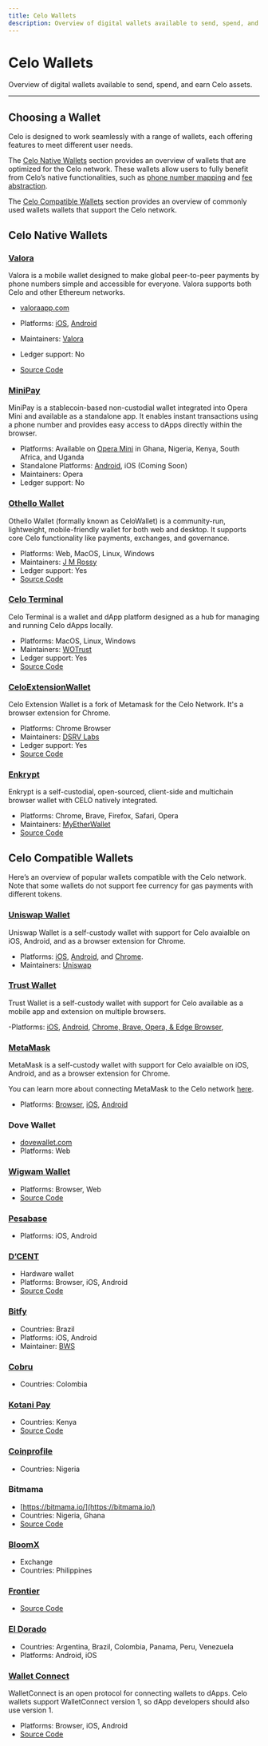 ```yaml
---
title: Celo Wallets
description: Overview of digital wallets available to send, spend, and earn Celo assets.
---
```


# Celo Wallets

Overview of digital wallets available to send, spend, and earn Celo assets.

---

## Choosing a Wallet

Celo is designed to work seamlessly with a range of wallets, each offering features to meet different user needs. 

The [Celo Native Wallets](#celo-native-wallets) section provides an overview of wallets that are optimized for the Celo network. These wallets allow users to fully benefit from Celo’s native functionalities, such as [phone number mapping](https://docs.celo.org/protocol/identity) and [fee abstraction](https://docs.celo.org/developer/fee-currency).

The [Celo Compatible Wallets](#celo-compatible-wallets) section provides an overview of commonly used wallets wallets that support the Celo network.

## Celo Native Wallets

### [Valora](https://valora.xyz/)

Valora is a mobile wallet designed to make global peer-to-peer payments by phone numbers simple and accessible for everyone. Valora supports both Celo and other Ethereum networks.

- [valoraapp.com](https://valora.xyz/)

- Platforms: [iOS](https://apps.apple.com/us/app/valora-crypto-wallet/id1520414263?mt=8), [Android](https://app.adjust.com/ih0t0hf?redirect=https://play.google.com/store/apps/details?id=co.clabs.valora)
- Maintainers: [Valora](https://valora.xyz/)
- Ledger support: No
- [Source Code](https://github.com/valora-inc/wallet)

### [MiniPay](https://www.opera.com/products/minipay)

MiniPay is a stablecoin-based non-custodial wallet integrated into Opera Mini and available as a standalone app. It enables instant transactions using a phone number and provides easy access to dApps directly within the browser.

- Platforms: Available on [Opera Mini](https://play.google.com/store/apps/details?id=com.opera.mini.native&hl=en_US) in Ghana, Nigeria, Kenya, South Africa, and Uganda
- Standalone Platforms: [Android](https://play.google.com/store/apps/details?id=com.opera.minipay&hl=en_US), iOS (Coming Soon)
- Maintainers: Opera
- Ledger support: No

### [Othello Wallet](https://celowallet.app/setup)

Othello Wallet (formally known as CeloWallet) is a community-run, lightweight, mobile-friendly wallet for both web and desktop. It supports core Celo functionality like payments, exchanges, and governance.

- Platforms: Web, MacOS, Linux, Windows
- Maintainers: [J M Rossy](https://twitter.com/RossyWrote)
- Ledger support: Yes
- [Source Code](https://github.com/jmrossy/celo-web-wallet)

### [Celo Terminal](https://celoterminal.com/)

Celo Terminal is a wallet and dApp platform designed as a hub for managing and running Celo dApps locally.

- Platforms: MacOS, Linux, Windows
- Maintainers: [WOTrust](https://twitter.com/wotrust1)
- Ledger support: Yes
- [Source Code](https://github.com/zviadm/celoterminal)

### [CeloExtensionWallet](https://chrome.google.com/webstore/detail/celoextensionwallet/kkilomkmpmkbdnfelcpgckmpcaemjcdh)

Celo Extension Wallet is a fork of Metamask for the Celo Network. It's a browser extension for Chrome.

- Platforms: Chrome Browser
- Maintainers: [DSRV Labs](https://www.dsrvlabs.com/en/)
- Ledger support: Yes
- [Source Code](https://github.com/dsrvlabs/celo-extension-wallet)


### [Enkrypt](https://www.enkrypt.com/?mtm_campaign=Celo%20wiki)

Enkrypt is a self-custodial, open-sourced, client-side and multichain browser wallet with CELO natively integrated.

- Platforms: Chrome, Brave, Firefox, Safari, Opera
- Maintainers: [MyEtherWallet](https://www.myetherwallet.com/)
- [Source Code](https://github.com/enkryptcom/enKrypt)

## Celo Compatible Wallets

Here’s an overview of popular wallets compatible with the Celo network. Note that some wallets do not support fee currency for gas payments with different tokens.

### [Uniswap Wallet](https://wallet.uniswap.org/)

Uniswap Wallet is a self-custody wallet with support for Celo avaialble on iOS, Android, and as a browser extension for Chrome.

- Platforms: [iOS](https://apps.apple.com/us/app/uniswap-crypto-nft-wallet/id6443944476?mt=8), [Android](https://play.google.com/store/apps/details?id=com.uniswap.mobile&referrer=af_tranid%3D3zCTM7eCySenzDw_WNMJxQ%26c%3Dextension_ga%26pid%3Dweb_extension_microsite), and [Chrome](https://chromewebstore.google.com/detail/uniswap-extension/nnpmfplkfogfpmcngplhnbdnnilmcdcg).
- Maintainers: [Uniswap](https://app.uniswap.org/)

### [Trust Wallet](https://trustwallet.com/)

Trust Wallet is a self-custody wallet with support for Celo available as a mobile app and extension on multiple browsers.

-Platforms: [iOS](https://apps.apple.com/us/app/trust-crypto-bitcoin-wallet/id1288339409?mt=8), [Android](https://play.google.com/store/apps/details?id=com.wallet.crypto.trustapp), [Chrome, Brave, Opera, & Edge Browser](https://chromewebstore.google.com/detail/trust-wallet/egjidjbpglichdcondbcbdnbeeppgdph), 


### [MetaMask](https://metamask.io/)

MetaMask is a self-custody wallet with support for Celo avaialble on iOS, Android, and as a browser extension for Chrome.

You can learn more about connecting MetaMask to the Celo network [here](/wallet/metamask/use).

- Platforms: [Browser](https://chromewebstore.google.com/detail/metamask/nkbihfbeogaeaoehlefnkodbefgpgknn?hl=en), [iOS](https://apps.apple.com/us/app/metamask-blockchain-wallet/id1438144202), [Android](https://play.google.com/store/apps/details?id=io.metamask&hl=en_US)

### Dove Wallet

- [dovewallet.com](https://dovewallet.com)
- Platforms: Web

### [Wigwam Wallet](https://wigwam.app)

- Platforms: Browser, Web
- [Source Code](https://github.com/wigwamapp/wigwam)

### [Pesabase](https://pesabase.com/)

- Platforms: iOS, Android

### [D’CENT](https://dcentwallet.com/)

- Hardware wallet
- Platforms: Browser, iOS, Android
- [Source Code](https://github.com/DcentWallet)

### [Bitfy](https://blockchainwebservices.com.br/bitfy-app)

- Countries: Brazil
- Platforms: iOS, Android
- Maintainer: [BWS](https://blockchainwebservices.com)

### [Cobru](https://cobru.co/)

- Countries: Colombia

### [Kotani Pay](https://kotanipay.com/)

- Countries: Kenya
- [Source Code](https://github.com/Kotani-Pay)

### [Coinprofile](https://coinprofile.co/)

- Countries: Nigeria

### Bitmama

- [https://bitmama.io/](https://bitmama.io/)
- Countries: Nigeria, Ghana
- [Source Code](https://github.com/Bitmama-Inc)

### [BloomX](https://www.bloom.solutions/)

- Exchange
- Countries: Philippines

### [Frontier](https://www.frontier.xyz/)

- [Source Code](https://github.com/frontierdotxyz)

### [El Dorado](https://eldorado.io/)

- Countries: Argentina, Brazil, Colombia, Panama, Peru, Venezuela
- Platforms: Android, iOS

### [Wallet Connect](https://walletconnect.org/)

WalletConnect is an open protocol for connecting wallets to dApps. Celo wallets support WalletConnect version 1, so dApp developers should also use version 1.

- Platforms: Browser, iOS, Android
- [Source Code](https://github.com/WalletConnect)
